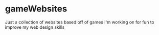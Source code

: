 # gameWebsites
Just a collection of websites based off of games I'm working on for fun to improve my web design skills 
